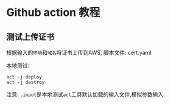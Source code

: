 # Github action 教程

## 测试上传证书

根据输入的`环境`和`域名`将证书上传到AWS, 脚本文件: cert.yaml

本地测试:
```
act -j deploy
act -j destroy
```
注意: `.input`是本地测试`act`工具默认加载的输入文件,模拟参数输入.

